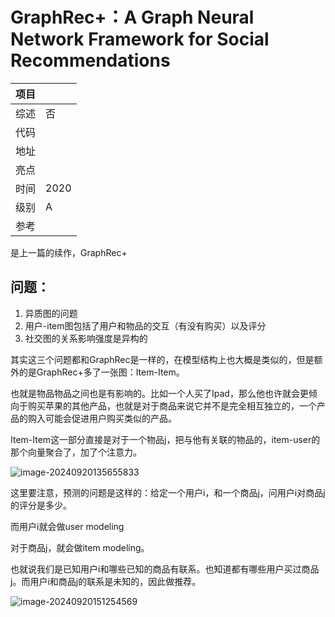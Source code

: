 # GraphRec+：A Graph Neural Network Framework for Social Recommendations

| 项目 |      |
| ---- | ---- |
| 综述 | 否   |
| 代码 |      |
| 地址 |      |
| 亮点 |      |
| 时间 | 2020 |
| 级别 | A    |
| 参考 |      |

是上一篇的续作，GraphRec+

## 问题：

1. 异质图的问题
2. 用户-item图包括了用户和物品的交互（有没有购买）以及评分
3. 社交图的关系影响强度是异构的

其实这三个问题都和GraphRec是一样的，在模型结构上也大概是类似的，但是额外的是GraphRec+多了一张图：Item-Item。

也就是物品物品之间也是有影响的。比如一个人买了Ipad，那么他也许就会更倾向于购买苹果的其他产品，也就是对于商品来说它并不是完全相互独立的，一个产品的购入可能会促进用户购买类似的产品。



Item-Item这一部分直接是对于一个物品j，把与他有关联的物品的，item-user的那个向量聚合了，加了个注意力。

![image-20240920135655833](../../../../AppData/Roaming/Typora/typora-user-images/image-20240920135655833.png)

这里要注意，预测的问题是这样的：给定一个用户i，和一个商品j，问用户i对商品j的评分是多少。

而用户i就会做user modeling

对于商品j，就会做item modeling。

也就说我们是已知用户i和哪些已知的商品有联系。也知道都有哪些用户买过商品j。而用户i和商品j的联系是未知的，因此做推荐。

![image-20240920151254569](../../../../AppData/Roaming/Typora/typora-user-images/image-20240920151254569.png)

